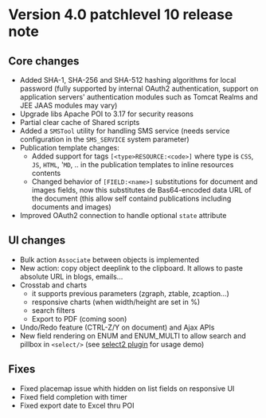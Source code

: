 Version 4.0 patchlevel 10 release note
======================================

Core changes
------------

- Added SHA-1, SHA-256 and SHA-512 hashing algorithms for local password (fully supported by internal OAuth2 authentication,
  support on application servers' authentication modules such as Tomcat Realms and JEE JAAS modules may vary)
- Upgrade libs Apache POI to 3.17 for security reasons
- Partial clear cache of Shared scripts
- Added a `SMSTool` utility for handling SMS service (needs service configuration in the `SMS_SERVICE` system parameter)
- Publication template changes:
	- Added support for tags `[<type>RESOURCE:<code>]` where type is `CSS`, `JS`, `HTML`, '`MD`, .. in the publication templates to inline resources contents
	- Changed behavior of `[FIELD:<name>]` substitutions for document and images fields, now this substitutes de Bas64-encoded data URL of the document
	  (this allow self containd publications including documents and images)
- Improved OAuth2 connection to handle optional `state` attribute

UI changes
----------

- Bulk action `Associate` between objects is implemented
- New action: copy object deeplink to the clipboard. It allows to paste absolute URL in blogs, emails...
- Crosstab and charts
	- it supports previous parameters (zgraph, ztable, zcaption...)
	- responsive charts (when width/height are set in %)
	- search filters
	- Export to PDF (coming soon)
- Undo/Redo feature (CTRL-Z/Y on document) and Ajax APIs
- New field rendering on ENUM and ENUM_MULTI to allow search and pillbox in `<select/>` (see [select2 plugin](https://select2.org/getting-started/basic-usage) for usage demo)

Fixes
-----

- Fixed placemap issue whith hidden on list fields on responsive UI
- Fixed field completion with timer
- Fixed export date to Excel thru POI